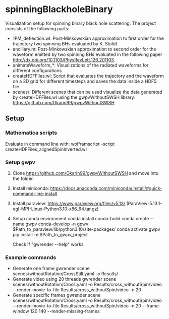 # spinningBlackholeBinary
Visualization setup for spinning binary black hole scattering. The project consists of the following parts:
- 1PM_deflection.wl: Post-Minkowskian approximation to first order for the trajectory two spinning BHs evaluated by K. Stoldt.
- ancillary.m: Post-Minkowskian approximation to second order for the waveform emitted by two spinning BHs evaluated in the following paper http://dx.doi.org/10.1103/PhysRevLett.126.201103.
- animateWaveform_*: Visualizations of the radiated waveforms for different configurations
- createHDFFiles.wl: Script that evaluates the trajectory and the waveform on a 3D grid for different timesteps and saves the data inside a HDF5 file.
- scenes/: Different scenes that can be used visualize the data generated by createHDFFiles.wl using the gwpvWithoutSWSH library: https://github.com/Okarin99/gwpvWithoutSWSH

## Setup
### Mathematica scripts
Evaluate in command line with:
wolframscript -script createHDFFiles_alignedSpinInverted.wl

### Setup gwpv
1. Clone https://github.com/Okarin99/gwpvWithoutSWSH and move into the folder.
2. Install miniconda: https://docs.anaconda.com/miniconda/install/#quick-command-line-install
3. Install paraview: https://www.paraview.org/files/v5.13/ (ParaView-5.13.1-egl-MPI-Linux-Python3.10-x86_64.tar.gz)
4. Setup conda environment
    conda install conda-build
    conda create --name gwpv
    conda-develop -n gpwv $Path_to_paraview/lib/python3.10/site-packages/
    conda activate gwpv
    pip install -e $Path_to_gwpv_project

    Check if "gwrender --help" works

### Example commands
- Generate one frame
    gwrender scene scenes/withoutRotation/CrossStill.yaml -o Results/
- Generate video using 20 threads
    gwrender scene scenes/withoutRotation/Cross.yaml -o Results/cross_withoutSpin/video --render-movie-to-file Results/cross_withoutSpin/video -n 20
- Generate specific frames
    gwrender scene scenes/withoutRotation/Cross.yaml -o Results/cross_withoutSpin/video --render-movie-to-file Results/cross_withoutSpin/video -n 20 --frame-window 120 140 --render-missing-frames
